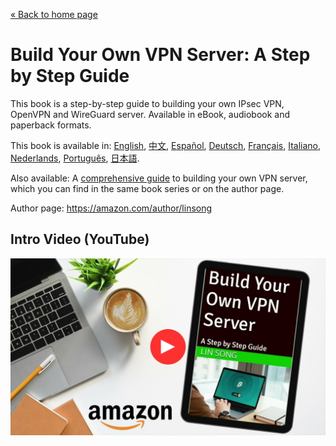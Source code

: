 [&laquo; Back to home page](../README.md)

# Build Your Own VPN Server: A Step by Step Guide

This book is a step-by-step guide to building your own IPsec VPN, OpenVPN and WireGuard server. Available in eBook, audiobook and paperback formats.

This book is available in: [English](https://books2read.com/vpnguide?store=amazon), [中文](https://books2read.com/vpnguidezh), [Español](https://books2read.com/vpnguidees?store=amazon), [Deutsch](https://books2read.com/vpnguidede?store=amazon), [Français](https://books2read.com/vpnguidefr?store=amazon), [Italiano](https://books2read.com/vpnguideit?store=amazon), [Nederlands](https://books2read.com/vpnguidenl?store=amazon), [Português](https://books2read.com/vpnguidept?store=amazon), [日本語](https://books2read.com/vpnguideja?store=amazon).

Also available: A [comprehensive guide](https://books2read.com/vpn) to building your own VPN server, which you can find in the same book series or on the author page.

Author page: https://amazon.com/author/linsong

## Intro Video (YouTube)

[![Intro video on YouTube](images/video-thumbnail.jpg)](https://www.youtube.com/watch?v=e5mbQCk-XPc)
